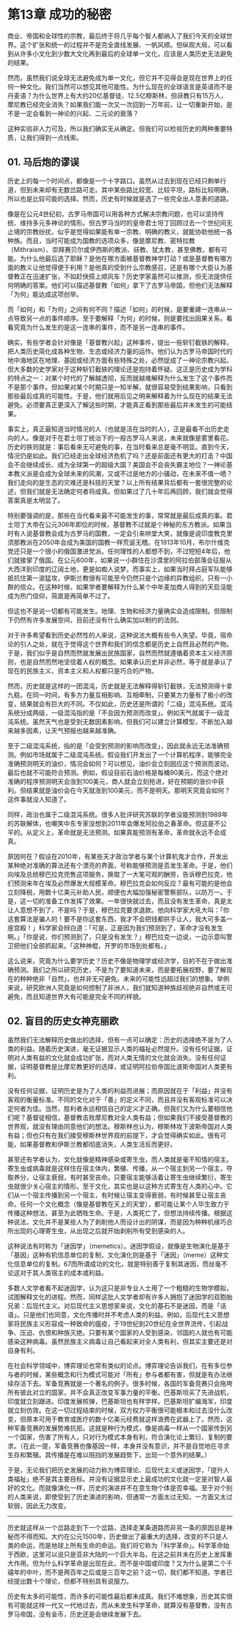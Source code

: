 # 第13章 成功的秘密




商业、帝国和全球性的宗教，最后终于将几乎每个智人都纳入了我们今天的全球世界。这个扩张和统一的过程并不是完全直线发展、一帆风顺。但纵观大局，可以看到从许多小文化到少数大文化再到最后的全球单一文化，应该是人类历史无法避免的结果。

然而，虽然我们说全球无法避免成为单一文化，但它并不见得会是现在世界上的任何一种文化。我们当然可以想见其他可能性。为什么现在的全球语言是英语而不是丹麦语？为什么世界上有大约20亿基督徒、12.5亿穆斯林，但祆教只有15万人，摩尼教已经完全消失？如果我们能一次又一次回到一万年前，让一切重新开始，是不是一定会看到一神论的兴起、二元论的衰落？

这种实验非人力可及，所以我们确实无从确定。但我们可以检视历史的两种重要特质，让我们得到一点线索。





## 01. 马后炮的谬误



历史上的每一个时间点，都像是一个十字路口。虽然从过去到现在已经只剩单行道，但到未来却有无数岔路可走。其中某些路比较宽、比较平坦，路标比较明确，所以也是比较可能的选择。然而，历史有时候就是选了一些完全出人意表的道路。

像是在公元4世纪初，古罗马帝国可以用各种方式解决宗教问题，也可以坚持传统、维持多元多神论的情形。但古罗马当时的皇帝君士坦丁回顾过去一个世纪间无止境的宗教纷扰，似乎是觉得如果能有单一宗教、明确的教义，就能协助他统一各种族。而且，当时可能成为国教的选项众多，像是摩尼教、密特拉教（Mithraism）、崇拜赛贝尔或伊西斯的教派、祆教、犹太教，甚至佛教，都有可能。为什么他最后选了耶稣？是他在哪方面被基督教神学打动？或是基督教有哪方面的教义让他觉得便于利用？是他真的受到什么宗教感召，还是有哪个大臣认为基督教正在迅速扩张，不如赶快搭上顺风车？历史学家虽然可以推测，但无法提供任何明确的答案。他们可以描述基督教「如何」拿下了古罗马帝国，但他们无法解释「为何」能达成这项创举。

而「如何」和「为何」之间有何不同？描述「如何」的时候，是要重建一连串从一点导致另一点的事件顺序。至于要解释「为何」的时候，则是要找出因果关系，看看究竟为什么发生的是这一连串的事件，而不是另一连串的事件。

确实，有些学者会针对像是「基督教兴起」这种事件，提出一些斩钉截铁的解释，把人类历史简化成各种生物、生态或经济力量的运作。他们认为古罗马帝国时代的地中海地区在地理、基因或经济方面有些特殊之处，必然促成了一神论宗教兴起。但大多数的史学家对于这种斩钉截铁的理论还是抱持着怀疑。这正是历史成为学科的特点之一：对某个时代的了解越透彻，反而就越难解释为什么发生了这个事件而不是那个事件。但如果对某个时期只是一知半解，就很容易受到结果影响，只看到那些最后成真的可能性。于是，他们就用后见之明来解释着为什么现在的结果无法避免。必须要真正更深入了解这些时期，才能真正看到那些最后并未发生的可能结果。

事实上，真正最知道当时情况的人（也就是活在当时的人），正是最看不出历史走向的人。像是对于在君士坦丁统治下的一般古罗马人来说，未来就像是雾里看花。历史的铁则就是：事后看来无可避免的事，在当时看来总是毫不明显。直到今天，情况仍是如此。我们已经走出全球经济危机了吗？还是前面还有更大的打击？中国会不会继续成长、成为全球第一的超级大国？美国会不会丧失霸主地位？一神论基本教义派是会成为全球未来的风潮，又或不过是地方的小骚动，在未来不值一哂？我们走向的是生态的灾难还是科技的天堂？以上所有结果背后都有一套很完整的论述，但我们就是无法确定何者将成真。但如果过了几十年后再回顾，我们就会觉得答案真是太明显了。

特别要强调的是，那些在当代看来最不可能发生的事，常常就是最后成真的事。君士坦丁大帝在公元306年即位的时候，基督教不过就是个神秘的东方教派。如果当时有人说基督教会成为古罗马的国教，一定会引来哄堂大笑，就像是说印度教克里须那教派在2050年会成为美国的国教一样荒诞无稽。在1913年10月，布尔什维克党还只是一个很小的俄国激进党派。任何理性的人都想不到，不过短短4年后，他们就接掌了俄国。在公元600年，如果说一小群住在沙漠里的阿拉伯部落会征服从大西洋到印度的辽阔土地，更是如痴人说梦。而事实上，如果当时拜占庭军队能够抵抗住第一波猛攻，伊斯兰教很有可能至今仍然只是个边缘的异教组织，只有一小群的信众。在这种时候，如果学者要解释为什么某个中年麦加商人得到的天启没能成为热门信仰，简直是再简单不过了。

但这也不是说一切都有可能发生。地理、生物和经济力量确实会造成限制。但限制下仍然有许多发展空间，目前还没有什么确实加以制约的法则。

对于许多希望看到历史必然性的人来说，这种说法大概有些令人失望。毕竟，宿命论的引人之处，就在于觉得这个世界和我们的信念都是历史上自然且必然的产物。于是，我们似乎是自然而然就发展出民族国家，自然而然就遵循着资本主义经济原则，也是自然而然地坚信着人权的概念。如果承认历史并非必然，等于就是承认了现在的民族主义、资本主义和人权都只是巧合的产物。

然而，历史就是这样的一团混沌，历史就是无法解释得斩钉截铁，无法预测得十拿九稳。在同一时间，有多方力量互相影响、互相牵制，只要某方力量有了极小的改变，结果就会有巨大的不同。不仅如此，历史还是所谓的「二级」混沌系统。混沌系统分成两级，一级混沌指的是「不会因为预测而改变」。例如天气就属于一级混沌系统。虽然天气也是受到无数因素影响，但我们可以建立计算模型，不断加入越来越多因素，让天气预报也越来越准确。

至于二级混沌系统，指的是「会受到预测的影响而改变」，因此就永远无法准确预测。例如市场就属于二级混沌系统。假设我们开发出了一个计算机程序，能够完全准确预测明天的油价，情况会如何？可以想见，油价会立刻因应这个预测而波动，最后也就不可能符合预测。例如，假设目前石油价格是每桶90美元，而这个绝对准确的程序预测明天会涨到100美元，商人就会立刻抢进，好在预期的涨价中获利。但结果就是油价会在今天就涨到100美元，而不是明天。那明天究竟会如何？这件事就没人知道了。

同样，政治也属于二级混沌系统。很多人批评研究苏联的学者没能预测到1989年的苏联解体，也嘲笑中东专家没想到2011年会爆发阿拉伯之春革命。但这是不公平的。从定义上，革命就是无法预测。如果真能预测有革命，革命就永远不会成真。

原因何在？假设在2010年，有某些天才政治学者与某个计算机鬼才合作，开发出某种绝对准确的算法还有个漂亮的界面，号称能够预测是否发生革命。于是，他们向埃及总统穆巴拉克兜售这项服务，换取了一大笔可观的酬劳，告诉穆巴拉克，他们预测来年在埃及必然爆发大规模革命。穆巴拉克会如何反应？最有可能的是他会立刻降税，用数十亿美元补助人民，顺便也大幅加强秘密警察部队，以防万一。于是，这一切的准备工作发挥了效果。一年很快就过去，而且没有发生革命，真是太让人意想不到了，不是吗？于是，穆巴拉克要求退款。他向科学家大吼大叫：「你这套算法是骗人的！要不是你这套东西，我才不会把钱都拱手让人，我大可多盖一座宫殿！」科学家会辩白道：「可是，正是因为我们预测到了，革命才没有发生啊。」「你是说，你们预测到了，只是没有发生？」穆巴拉克一边说，一边示意叫警卫把他们全部抓起来。「这种神棍，开罗的市场到处都有。」

这么说来，究竟为什么要学历史？历史不像是物理学或经济学，目的不在于做出准确预测。我们之所以研究历史，不是为了要知道未来，而是要拓展视野，要了解现在的种种绝非「自然」，也并非无可避免。未来的可能性远超过我们的想象。举例来说，研究欧洲人究竟是如何控制了非洲人，我们就知道种族歧视绝非自然或无可避免，而且知道世界大有可能是完全不同的样貌。





## 02. 盲目的历史女神克丽欧



虽然我们无法解释历史做出的选择，但有一点可以确定：历史的选择绝不是为了人类的利益。随着历史演进，毫无证据显示人类的福祉必然提升。没有任何证据，证明对人类有益的文化就会成功扩张，而对人类无情的文化就会消失。没有任何证据，证明基督教是比摩尼教更好的选择，或证明阿拉伯帝国比波斯帝国对人类更有利。

没有任何证据，证明历史是为了人类的利益而进展；而原因就在于「利益」并没有客观的衡量标准。不同的文化对于「善」的定义不同，而且并没有客观标准可以决定何者为佳。当然，胜利者永远相信自己的定义才正确。但我们又为什么要相信他们呢？基督徒相信，基督教击败摩尼教对全人类有益；但如果我们不接受基督教的世界观，就没有理由同意他们的想法。穆斯林也认为，穆斯林攻下波斯帝国对人类有益；但也只有在我们接受穆斯林世界观的前提下，才会觉得确实如此。很有可能，如果基督教和伊斯兰教都彻底消失，人类生活反而更好。

甚至还有学者认为，文化就像是精神感染或寄生虫，而人类就是毫不知情的宿主。寄生虫或病毒就是这样住在宿主体内，繁殖、传播，从一个宿主到另一个宿主，夺取养分，让宿主衰弱，有时甚至丧命。只要宿主能够活着让寄生虫继续繁衍，寄生虫就很少关心宿主的情形。至于文化，其实也是以这种方式寄生在人类的心中。它们从一个宿主传播到另一个宿主，有时候让宿主变得衰弱，有时候甚至让宿主丧命。任何一个文化概念（像是基督教在天上的天堂），都可能让某个人毕生致力于传播这种想法，甚至为此牺牲生命。于是，人类死亡了，但想法持续传播。根据这种说法，文化并不是某些人为了剥削他人而设计出的阴谋，而是因为种种机缘巧合所出现的心理寄生虫，从出现之后就开始剥削所有受到感染的人。

这种说法有时称为「迷因学」（memetics）。迷因学假设，就像是生物演化是基于「基因」这种有机信息单位的复制，文化演化则是基于「迷因」（meme）这种文化信息单位的复制。67而所谓成功的文化，就是特别善于复制其迷因，而丝毫不论这对于其人类宿主的成本或利益。

多数人文学者看不起迷因学，认为这只是非专业人士用了一个粗糙的生物学模拟，试图解释文化的进程。然而，同样这批人文学者却有许多人拥抱了迷因学的双胞胎兄弟：后现代主义。对后现代主义思想家来说，文化的基石不是迷因，而是「话语」。只是他们也同意，文化传播时并不考虑人类的利益。例如，后现代主义思想家将民族主义形容成一种致命的瘟疫，于19世纪到20世纪在全世界流传，引起战争、压迫、仇恨和种族灭绝。只要有某个国家的人受到感染，邻国的人就也有可能感染这种病毒。虽然民族主义病毒让自己看起来对全人类有利，但其实主要还是对自身有利。

在社会科学领域中，博弈理论也常有类似的论点。博弈理论告诉我们，在有多位参与者的时候，某些概念和行为模式可能对「所有」参与者都有害，但就是有办法继续存活下去。军备竞赛就是一个著名的例子。很多时候，各国的军备竞赛只会拖垮所有彼此对立的国家，并不会真正改变军事力量的平衡。巴基斯坦买了先进战机，印度就立刻跟进。印度发展核弹，巴基斯坦也有样学样。巴基斯坦扩编海军，印度就立刻仿效。在这一切过程结束的时候，双方权力平衡很可能根本和过去没什么改变，但原本可用于教育或医疗的数十亿美元经费就这样浪费在武器上了。然而，这种军备竞赛的发展势难抗拒。这就是种行为模式，像是病毒一样从一个国家传到另一个国家，伤害了所有人，只对行为模式本身有利，符合演化论上繁衍、复制的要求。（在此一提，军备竞赛也像基因一样，本身并没有意识，并不是自觉地在寻求生存和繁殖。其传播是在难以阻挡的发展趋势下，出现一个意外的结果。）

于是，无论我们把历史发展的动力称为博弈理论、后现代主义或迷因学，「提升人类福祉」绝不是其主要目标。并没有证据显示史上最成功的文化就一定是对智人最好的文化。而就像演化一样，历史的演进并不在意生物个体是否幸福。至于对个别的人类来说，即使受到了历史演进的影响，但通常一方面太过无知，一方面又太过软弱，因此无力改变。

* * *

历史就这样从一个岔路走到下一个岔路，选择走某条道路而非另一条的原因总是神秘而不得而知。大约在公元1500年，历史做出了最重大的选择，改变的不只是人类的命运，而是地球上所有生命的命运。我们将它称为「科学革命」。科学革命始于西欧，这里可以说只是亚非大陆的一个巨大半岛，在这之前并未在历史上发挥重大作用。但为什么科学革命是出现在此，而不是中国或印度？又为什么是第二个千禧年的中叶，而不是两百年之后或是三百年之前？这一切，我们都不知道。学者已经提出数十个理论，但都不特别具有说服力。

历史有太多的可能性，而许多的可能性最后都未成真。我们不难想象，历史其实很有可能就这样一代又一代地过去，而从未发生科学革命，就算没有基督教，没有古罗马帝国，没有金币，历史还是会继续发展下去。




